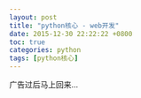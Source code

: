 ```yaml
---
layout: post
title: "python核心 - web开发"
date: 2015-12-30 22:22:22 +0800
toc: true
categories: python
tags: [python核心]
---
```


广告过后马上回来...